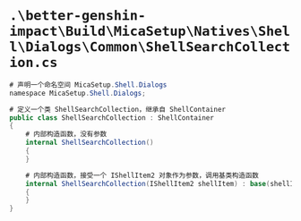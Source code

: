 # `.\better-genshin-impact\Build\MicaSetup\Natives\Shell\Dialogs\Common\ShellSearchCollection.cs`

```cs
# 声明一个命名空间 MicaSetup.Shell.Dialogs
﻿namespace MicaSetup.Shell.Dialogs;

# 定义一个类 ShellSearchCollection，继承自 ShellContainer
public class ShellSearchCollection : ShellContainer
{
    # 内部构造函数，没有参数
    internal ShellSearchCollection()
    {
    }

    # 内部构造函数，接受一个 IShellItem2 对象作为参数，调用基类构造函数
    internal ShellSearchCollection(IShellItem2 shellItem) : base(shellItem)
    {
    }
}
```